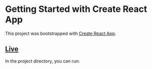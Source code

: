 # Getting Started with Create React App

This project was bootstrapped with [Create React App](https://github.com/facebook/create-react-app).

##  <a href="https://react-shimmer-effect.vercel.app/" target="_blank"> Live</a>

In the project directory, you can run:

 
